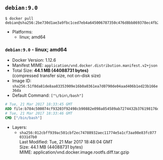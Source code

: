 ## `debian:9.0`

```console
$ docker pull debian@sha256:2be730d1ae3a9fbc1ced7eb4a645006787350c476d8bb869378ec4fb26912a85
```

-	Platforms:
	-	linux; amd64

### `debian:9.0` - linux; amd64

-	Docker Version: 1.12.6
-	Manifest MIME: `application/vnd.docker.distribution.manifest.v2+json`
-	Total Size: **44.1 MB (44088731 bytes)**  
	(compressed transfer size, not on-disk size)
-	Image ID: `sha256:51f0da81de8aa83353909e16b0a0361ea7d0790de04aad406b1ed23b166e36da`
-	Default Command: `["\/bin\/bash"]`

```dockerfile
# Tue, 21 Mar 2017 18:33:45 GMT
ADD file:b784c500074cf93203f92498cb90882e098a854589ab7274432b376198176dfa in / 
# Tue, 21 Mar 2017 18:33:46 GMT
CMD ["/bin/bash"]
```

-	Layers:
	-	`sha256:012cbff939ac501cbf2ec74788932aec11774e5a1cf3aa98e83fc0770331d7b0`  
		Last Modified: Tue, 21 Mar 2017 18:48:04 GMT  
		Size: 44.1 MB (44088731 bytes)  
		MIME: application/vnd.docker.image.rootfs.diff.tar.gzip
